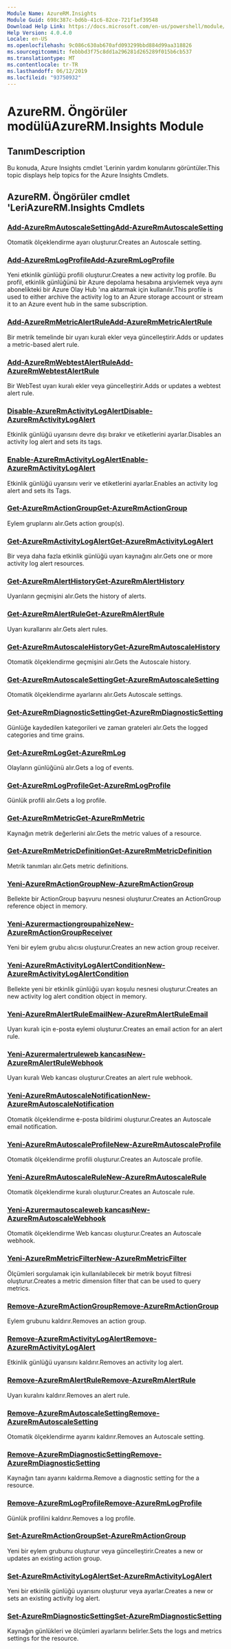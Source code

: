 ```yaml
---
Module Name: AzureRM.Insights
Module Guid: 698c387c-bd6b-41c6-82ce-721f1ef39548
Download Help Link: https://docs.microsoft.com/en-us/powershell/module/azurerm.insights
Help Version: 4.0.4.0
Locale: en-US
ms.openlocfilehash: 9c086c630ab670afd093299bbd884d99aa318826
ms.sourcegitcommit: febbbd3f75c8dd1a296281d265289f015b6cb537
ms.translationtype: MT
ms.contentlocale: tr-TR
ms.lasthandoff: 06/12/2019
ms.locfileid: "93750932"
---
```

# <span data-ttu-id="2d918-101">AzureRM. Öngörüler modülü</span><span class="sxs-lookup"><span data-stu-id="2d918-101">AzureRM.Insights Module</span></span>
## <span data-ttu-id="2d918-102">Tanım</span><span class="sxs-lookup"><span data-stu-id="2d918-102">Description</span></span>
<span data-ttu-id="2d918-103">Bu konuda, Azure Insights cmdlet 'Lerinin yardım konularını görüntüler.</span><span class="sxs-lookup"><span data-stu-id="2d918-103">This topic displays help topics for the Azure Insights Cmdlets.</span></span>

## <span data-ttu-id="2d918-104">AzureRM. Öngörüler cmdlet 'Leri</span><span class="sxs-lookup"><span data-stu-id="2d918-104">AzureRM.Insights Cmdlets</span></span>
### [<span data-ttu-id="2d918-105">Add-AzureRmAutoscaleSetting</span><span class="sxs-lookup"><span data-stu-id="2d918-105">Add-AzureRmAutoscaleSetting</span></span>](Add-AzureRmAutoscaleSetting.md)
<span data-ttu-id="2d918-106">Otomatik ölçeklendirme ayarı oluşturur.</span><span class="sxs-lookup"><span data-stu-id="2d918-106">Creates an Autoscale setting.</span></span>

### [<span data-ttu-id="2d918-107">Add-AzureRmLogProfile</span><span class="sxs-lookup"><span data-stu-id="2d918-107">Add-AzureRmLogProfile</span></span>](Add-AzureRmLogProfile.md)
<span data-ttu-id="2d918-108">Yeni etkinlik günlüğü profili oluşturur.</span><span class="sxs-lookup"><span data-stu-id="2d918-108">Creates a new activity log profile.</span></span> <span data-ttu-id="2d918-109">Bu profil, etkinlik günlüğünü bir Azure depolama hesabına arşivlemek veya aynı abonelikteki bir Azure Olay Hub 'ına aktarmak için kullanılır.</span><span class="sxs-lookup"><span data-stu-id="2d918-109">This profile is used to either archive the activity log to an Azure storage account or stream it to an Azure event hub in the same subscription.</span></span> 

### [<span data-ttu-id="2d918-110">Add-AzureRmMetricAlertRule</span><span class="sxs-lookup"><span data-stu-id="2d918-110">Add-AzureRmMetricAlertRule</span></span>](Add-AzureRmMetricAlertRule.md)
<span data-ttu-id="2d918-111">Bir metrik temelinde bir uyarı kuralı ekler veya güncelleştirir.</span><span class="sxs-lookup"><span data-stu-id="2d918-111">Adds or updates a metric-based alert rule.</span></span>

### [<span data-ttu-id="2d918-112">Add-AzureRmWebtestAlertRule</span><span class="sxs-lookup"><span data-stu-id="2d918-112">Add-AzureRmWebtestAlertRule</span></span>](Add-AzureRmWebtestAlertRule.md)
<span data-ttu-id="2d918-113">Bir WebTest uyarı kuralı ekler veya güncelleştirir.</span><span class="sxs-lookup"><span data-stu-id="2d918-113">Adds or updates a webtest alert rule.</span></span>

### [<span data-ttu-id="2d918-114">Disable-AzureRmActivityLogAlert</span><span class="sxs-lookup"><span data-stu-id="2d918-114">Disable-AzureRmActivityLogAlert</span></span>](Disable-AzureRmActivityLogAlert.md)
<span data-ttu-id="2d918-115">Etkinlik günlüğü uyarısını devre dışı bırakır ve etiketlerini ayarlar.</span><span class="sxs-lookup"><span data-stu-id="2d918-115">Disables an activity log alert and sets its tags.</span></span>

### [<span data-ttu-id="2d918-116">Enable-AzureRmActivityLogAlert</span><span class="sxs-lookup"><span data-stu-id="2d918-116">Enable-AzureRmActivityLogAlert</span></span>](Enable-AzureRmActivityLogAlert.md)
<span data-ttu-id="2d918-117">Etkinlik günlüğü uyarısını verir ve etiketlerini ayarlar.</span><span class="sxs-lookup"><span data-stu-id="2d918-117">Enables an activity log alert and sets its Tags.</span></span>

### [<span data-ttu-id="2d918-118">Get-AzureRmActionGroup</span><span class="sxs-lookup"><span data-stu-id="2d918-118">Get-AzureRmActionGroup</span></span>](Get-AzureRmActionGroup.md)
<span data-ttu-id="2d918-119">Eylem gruplarını alır.</span><span class="sxs-lookup"><span data-stu-id="2d918-119">Gets action group(s).</span></span>

### [<span data-ttu-id="2d918-120">Get-AzureRmActivityLogAlert</span><span class="sxs-lookup"><span data-stu-id="2d918-120">Get-AzureRmActivityLogAlert</span></span>](Get-AzureRmActivityLogAlert.md)
<span data-ttu-id="2d918-121">Bir veya daha fazla etkinlik günlüğü uyarı kaynağını alır.</span><span class="sxs-lookup"><span data-stu-id="2d918-121">Gets one or more activity log alert resources.</span></span>

### [<span data-ttu-id="2d918-122">Get-AzureRmAlertHistory</span><span class="sxs-lookup"><span data-stu-id="2d918-122">Get-AzureRmAlertHistory</span></span>](Get-AzureRmAlertHistory.md)
<span data-ttu-id="2d918-123">Uyarıların geçmişini alır.</span><span class="sxs-lookup"><span data-stu-id="2d918-123">Gets the history of alerts.</span></span>

### [<span data-ttu-id="2d918-124">Get-AzureRmAlertRule</span><span class="sxs-lookup"><span data-stu-id="2d918-124">Get-AzureRmAlertRule</span></span>](Get-AzureRmAlertRule.md)
<span data-ttu-id="2d918-125">Uyarı kurallarını alır.</span><span class="sxs-lookup"><span data-stu-id="2d918-125">Gets alert rules.</span></span>

### [<span data-ttu-id="2d918-126">Get-AzureRmAutoscaleHistory</span><span class="sxs-lookup"><span data-stu-id="2d918-126">Get-AzureRmAutoscaleHistory</span></span>](Get-AzureRmAutoscaleHistory.md)
<span data-ttu-id="2d918-127">Otomatik ölçeklendirme geçmişini alır.</span><span class="sxs-lookup"><span data-stu-id="2d918-127">Gets the Autoscale history.</span></span>

### [<span data-ttu-id="2d918-128">Get-AzureRmAutoscaleSetting</span><span class="sxs-lookup"><span data-stu-id="2d918-128">Get-AzureRmAutoscaleSetting</span></span>](Get-AzureRmAutoscaleSetting.md)
<span data-ttu-id="2d918-129">Otomatik ölçeklendirme ayarlarını alır.</span><span class="sxs-lookup"><span data-stu-id="2d918-129">Gets Autoscale settings.</span></span>

### [<span data-ttu-id="2d918-130">Get-AzureRmDiagnosticSetting</span><span class="sxs-lookup"><span data-stu-id="2d918-130">Get-AzureRmDiagnosticSetting</span></span>](Get-AzureRmDiagnosticSetting.md)
<span data-ttu-id="2d918-131">Günlüğe kaydedilen kategorileri ve zaman grateleri alır.</span><span class="sxs-lookup"><span data-stu-id="2d918-131">Gets the logged categories and time grains.</span></span>

### [<span data-ttu-id="2d918-132">Get-AzureRmLog</span><span class="sxs-lookup"><span data-stu-id="2d918-132">Get-AzureRmLog</span></span>](Get-AzureRmLog.md)
<span data-ttu-id="2d918-133">Olayların günlüğünü alır.</span><span class="sxs-lookup"><span data-stu-id="2d918-133">Gets a log of events.</span></span>

### [<span data-ttu-id="2d918-134">Get-AzureRmLogProfile</span><span class="sxs-lookup"><span data-stu-id="2d918-134">Get-AzureRmLogProfile</span></span>](Get-AzureRmLogProfile.md)
<span data-ttu-id="2d918-135">Günlük profili alır.</span><span class="sxs-lookup"><span data-stu-id="2d918-135">Gets a log profile.</span></span>

### [<span data-ttu-id="2d918-136">Get-AzureRmMetric</span><span class="sxs-lookup"><span data-stu-id="2d918-136">Get-AzureRmMetric</span></span>](Get-AzureRmMetric.md)
<span data-ttu-id="2d918-137">Kaynağın metrik değerlerini alır.</span><span class="sxs-lookup"><span data-stu-id="2d918-137">Gets the metric values of a resource.</span></span>

### [<span data-ttu-id="2d918-138">Get-AzureRmMetricDefinition</span><span class="sxs-lookup"><span data-stu-id="2d918-138">Get-AzureRmMetricDefinition</span></span>](Get-AzureRmMetricDefinition.md)
<span data-ttu-id="2d918-139">Metrik tanımları alır.</span><span class="sxs-lookup"><span data-stu-id="2d918-139">Gets metric definitions.</span></span>

### [<span data-ttu-id="2d918-140">Yeni-AzureRmActionGroup</span><span class="sxs-lookup"><span data-stu-id="2d918-140">New-AzureRmActionGroup</span></span>](New-AzureRmActionGroup.md)
<span data-ttu-id="2d918-141">Bellekte bir ActionGroup başvuru nesnesi oluşturur.</span><span class="sxs-lookup"><span data-stu-id="2d918-141">Creates an ActionGroup reference object in memory.</span></span>

### [<span data-ttu-id="2d918-142">Yeni-Azurermactiongroupahize</span><span class="sxs-lookup"><span data-stu-id="2d918-142">New-AzureRmActionGroupReceiver</span></span>](New-AzureRmActionGroupReceiver.md)
<span data-ttu-id="2d918-143">Yeni bir eylem grubu alıcısı oluşturur.</span><span class="sxs-lookup"><span data-stu-id="2d918-143">Creates an new action group receiver.</span></span>

### [<span data-ttu-id="2d918-144">Yeni-AzureRmActivityLogAlertCondition</span><span class="sxs-lookup"><span data-stu-id="2d918-144">New-AzureRmActivityLogAlertCondition</span></span>](New-AzureRmActivityLogAlertCondition.md)
<span data-ttu-id="2d918-145">Bellekte yeni bir etkinlik günlüğü uyarı koşulu nesnesi oluşturur.</span><span class="sxs-lookup"><span data-stu-id="2d918-145">Creates an new activity log alert condition object in memory.</span></span>

### [<span data-ttu-id="2d918-146">Yeni-AzureRmAlertRuleEmail</span><span class="sxs-lookup"><span data-stu-id="2d918-146">New-AzureRmAlertRuleEmail</span></span>](New-AzureRmAlertRuleEmail.md)
<span data-ttu-id="2d918-147">Uyarı kuralı için e-posta eylemi oluşturur.</span><span class="sxs-lookup"><span data-stu-id="2d918-147">Creates an email action for an alert rule.</span></span>

### [<span data-ttu-id="2d918-148">Yeni-Azurermalertruleweb kancası</span><span class="sxs-lookup"><span data-stu-id="2d918-148">New-AzureRmAlertRuleWebhook</span></span>](New-AzureRmAlertRuleWebhook.md)
<span data-ttu-id="2d918-149">Uyarı kuralı Web kancası oluşturur.</span><span class="sxs-lookup"><span data-stu-id="2d918-149">Creates an alert rule webhook.</span></span>

### [<span data-ttu-id="2d918-150">Yeni-AzureRmAutoscaleNotification</span><span class="sxs-lookup"><span data-stu-id="2d918-150">New-AzureRmAutoscaleNotification</span></span>](New-AzureRmAutoscaleNotification.md)
<span data-ttu-id="2d918-151">Otomatik ölçeklendirme e-posta bildirimi oluşturur.</span><span class="sxs-lookup"><span data-stu-id="2d918-151">Creates an Autoscale email notification.</span></span>

### [<span data-ttu-id="2d918-152">Yeni-AzureRmAutoscaleProfile</span><span class="sxs-lookup"><span data-stu-id="2d918-152">New-AzureRmAutoscaleProfile</span></span>](New-AzureRmAutoscaleProfile.md)
<span data-ttu-id="2d918-153">Otomatik ölçeklendirme profili oluşturur.</span><span class="sxs-lookup"><span data-stu-id="2d918-153">Creates an Autoscale profile.</span></span>

### [<span data-ttu-id="2d918-154">Yeni-AzureRmAutoscaleRule</span><span class="sxs-lookup"><span data-stu-id="2d918-154">New-AzureRmAutoscaleRule</span></span>](New-AzureRmAutoscaleRule.md)
<span data-ttu-id="2d918-155">Otomatik ölçeklendirme kuralı oluşturur.</span><span class="sxs-lookup"><span data-stu-id="2d918-155">Creates an Autoscale rule.</span></span>

### [<span data-ttu-id="2d918-156">Yeni-Azurermautoscaleweb kancası</span><span class="sxs-lookup"><span data-stu-id="2d918-156">New-AzureRmAutoscaleWebhook</span></span>](New-AzureRmAutoscaleWebhook.md)
<span data-ttu-id="2d918-157">Otomatik ölçeklendirme Web kancası oluşturur.</span><span class="sxs-lookup"><span data-stu-id="2d918-157">Creates an Autoscale webhook.</span></span>

### [<span data-ttu-id="2d918-158">Yeni-AzureRmMetricFilter</span><span class="sxs-lookup"><span data-stu-id="2d918-158">New-AzureRmMetricFilter</span></span>](New-AzureRmMetricFilter.md)
<span data-ttu-id="2d918-159">Ölçümleri sorgulamak için kullanılabilecek bir metrik boyut filtresi oluşturur.</span><span class="sxs-lookup"><span data-stu-id="2d918-159">Creates a metric dimension filter that can be used to query metrics.</span></span>

### [<span data-ttu-id="2d918-160">Remove-AzureRmActionGroup</span><span class="sxs-lookup"><span data-stu-id="2d918-160">Remove-AzureRmActionGroup</span></span>](Remove-AzureRmActionGroup.md)
<span data-ttu-id="2d918-161">Eylem grubunu kaldırır.</span><span class="sxs-lookup"><span data-stu-id="2d918-161">Removes an action group.</span></span>

### [<span data-ttu-id="2d918-162">Remove-AzureRmActivityLogAlert</span><span class="sxs-lookup"><span data-stu-id="2d918-162">Remove-AzureRmActivityLogAlert</span></span>](Remove-AzureRmActivityLogAlert.md)
<span data-ttu-id="2d918-163">Etkinlik günlüğü uyarısını kaldırır.</span><span class="sxs-lookup"><span data-stu-id="2d918-163">Removes an activity log alert.</span></span>

### [<span data-ttu-id="2d918-164">Remove-AzureRmAlertRule</span><span class="sxs-lookup"><span data-stu-id="2d918-164">Remove-AzureRmAlertRule</span></span>](Remove-AzureRmAlertRule.md)
<span data-ttu-id="2d918-165">Uyarı kuralını kaldırır.</span><span class="sxs-lookup"><span data-stu-id="2d918-165">Removes an alert rule.</span></span>

### [<span data-ttu-id="2d918-166">Remove-AzureRmAutoscaleSetting</span><span class="sxs-lookup"><span data-stu-id="2d918-166">Remove-AzureRmAutoscaleSetting</span></span>](Remove-AzureRmAutoscaleSetting.md)
<span data-ttu-id="2d918-167">Otomatik ölçeklendirme ayarını kaldırır.</span><span class="sxs-lookup"><span data-stu-id="2d918-167">Removes an Autoscale setting.</span></span>

### [<span data-ttu-id="2d918-168">Remove-AzureRmDiagnosticSetting</span><span class="sxs-lookup"><span data-stu-id="2d918-168">Remove-AzureRmDiagnosticSetting</span></span>](Remove-AzureRmDiagnosticSetting.md)
<span data-ttu-id="2d918-169">Kaynağın tanı ayarını kaldırma.</span><span class="sxs-lookup"><span data-stu-id="2d918-169">Remove a diagnostic setting for the a resource.</span></span>

### [<span data-ttu-id="2d918-170">Remove-AzureRmLogProfile</span><span class="sxs-lookup"><span data-stu-id="2d918-170">Remove-AzureRmLogProfile</span></span>](Remove-AzureRmLogProfile.md)
<span data-ttu-id="2d918-171">Günlük profilini kaldırır.</span><span class="sxs-lookup"><span data-stu-id="2d918-171">Removes a log profile.</span></span>

### [<span data-ttu-id="2d918-172">Set-AzureRmActionGroup</span><span class="sxs-lookup"><span data-stu-id="2d918-172">Set-AzureRmActionGroup</span></span>](Set-AzureRmActionGroup.md)
<span data-ttu-id="2d918-173">Yeni bir eylem grubunu oluşturur veya güncelleştirir.</span><span class="sxs-lookup"><span data-stu-id="2d918-173">Creates a new or updates an existing action group.</span></span>

### [<span data-ttu-id="2d918-174">Set-AzureRmActivityLogAlert</span><span class="sxs-lookup"><span data-stu-id="2d918-174">Set-AzureRmActivityLogAlert</span></span>](Set-AzureRmActivityLogAlert.md)
<span data-ttu-id="2d918-175">Yeni bir etkinlik günlüğü uyarısını oluşturur veya ayarlar.</span><span class="sxs-lookup"><span data-stu-id="2d918-175">Creates a new or sets an existing activity log alert.</span></span>

### [<span data-ttu-id="2d918-176">Set-AzureRmDiagnosticSetting</span><span class="sxs-lookup"><span data-stu-id="2d918-176">Set-AzureRmDiagnosticSetting</span></span>](Set-AzureRmDiagnosticSetting.md)
<span data-ttu-id="2d918-177">Kaynağın günlükleri ve ölçümleri ayarlarını belirler.</span><span class="sxs-lookup"><span data-stu-id="2d918-177">Sets the logs and metrics settings for the resource.</span></span>

